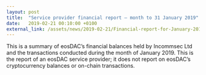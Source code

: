```yaml
---
layout: post
title:  "Service provider financial report – month to 31 January 2019"
date:   2019-02-21 00:10:00 +0100
external_link: /assets/news/2019-02-21/Financial-report-for-January-2019.pdf
---
```

This is a summary of eosDAC’s financial balances held by Incommsec Ltd and the transactions conducted during the month of January 2019. This is the report of an eosDAC service provider; it does not report on eosDAC’s cryptocurrency balances or on-chain transactions.
